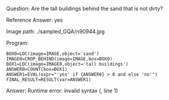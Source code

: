 Question: Are the tall buildings behind the sand that is not dirty?

Reference Answer: yes

Image path: ./sampled_GQA/n90944.jpg

Program:

```
BOX0=LOC(image=IMAGE,object='sand')
IMAGE0=CROP_BEHIND(image=IMAGE,box=BOX0)
BOX1=LOC(image=IMAGE0,object='tall buildings')
ANSWER0=COUNT(box=BOX1)
ANSWER1=EVAL(expr="'yes' if {ANSWER0} > 0 and else 'no'")
FINAL_RESULT=RESULT(var=ANSWER1)
```
Answer: Runtime error: invalid syntax (<string>, line 1)

